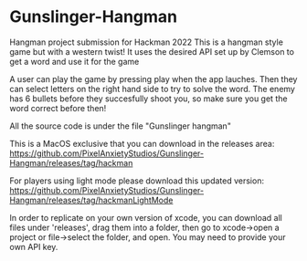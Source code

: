 # Gunslinger-Hangman
Hangman project submission for Hackman 2022
This is a hangman style game but with a western twist!
It uses the desired API set up by Clemson to get a word and use it for the game

A user can play the game by pressing play when the app lauches. 
Then they can select letters on the right hand side to try to solve the word.
The enemy has 6 bullets before they succesfully shoot you, so make sure you get the word correct before then!

All the source code is under the file "Gunslinger hangman"

This is a MacOS exclusive that you can download in the releases area: https://github.com/PixelAnxietyStudios/Gunslinger-Hangman/releases/tag/hackman

For players using light mode please download this updated version: https://github.com/PixelAnxietyStudios/Gunslinger-Hangman/releases/tag/hackmanLightMode

In order to replicate on your own version of xcode, you can download all files under 'releases', drag them into a folder, 
then go to xcode->open a project or file->select the folder, and open. You may need to provide your own API key. 

